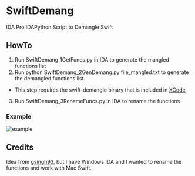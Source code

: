 # SwiftDemang

IDA Pro IDAPython Script to Demangle Swift

## HowTo

1. Run SwiftDemang_1GetFuncs.py in IDA to generate the mangled functions list
2. Run python SwiftDemang_2GenDemang.py file_mangled.txt to generate the demangled functions list.  
  * This step requires the swift-demangle binary that is included in [XCode](https://swift.org/download/)
3. Run SwiftDemang_3RenameFuncs.py in IDA to rename the functions

### Example
![example](https://raw.githubusercontent.com/tylerhalfpop/SwiftDemang/master/example.png)

## Credits
Idea from [gsingh93](https://github.com/gsingh93/ida-swift-demangle), but I have Windows IDA and I wanted to rename the functions and work with Mac Swift.


